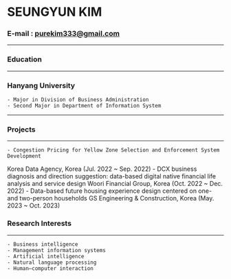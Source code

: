 # SEUNGYUN KIM
### E-mail : purekim333@gmail.com
---

### Education
---
### Hanyang University
    - Major in Division of Business Administration
    - Second Major in Department of Information System
---

### Projects
---
    - Congestion Pricing for Yellow Zone Selection and Enforcement System Development
Korea Data Agency, Korea (Jul. 2022 ~ Sep. 2022) 
    - DCX business diagnosis and direction suggestion: data-based digital native financial life analysis and service design
Woori Financial Group, Korea (Oct. 2022 ~ Dec. 2022) 
    - Data-based future housing experience design centered on one- and two-person households
GS Engineering & Construction, Korea (May. 2023 ~ Oct. 2023) 

### Research Interests
---
    - Business intelligence
    - Management information systems
    - Artificial intelligence
    - Natural language processing
    - Human–computer interaction


